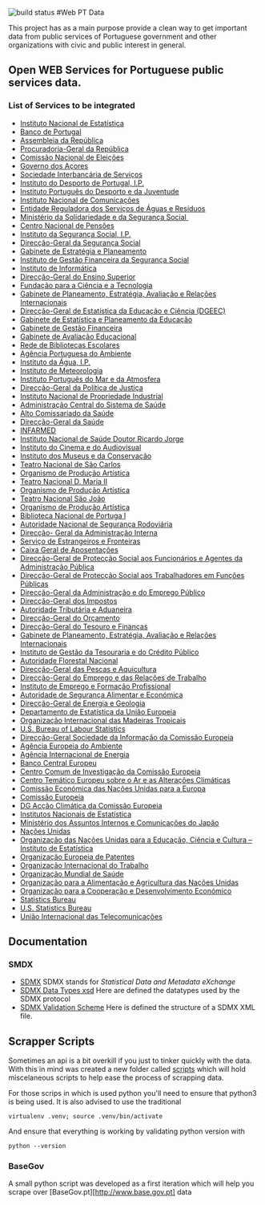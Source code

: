 ![build status](https://travis-ci.org/Balhau/ereader.svg?branch=master)
#Web PT Data

This project has as a main purpose provide a clean way to get important data from public services of Portuguese government
and other organizations with civic and public interest in general.


## Open WEB Services for Portuguese public services data.


### List of Services to be integrated

* [Instituto Nacional de Estatística](http://www.ine.pt/)
* [Banco de Portugal](http://www.bportugal.pt/)
* [Assembleia da República](http://www.parlamento.pt/Paginas/default.aspx)
* [Procuradoria-Geral da República](http://www.pgr.pt/)
* [Comissão Nacional de Eleições](http://www.cne.pt/)
* [Governo dos Açores](http://www.azores.gov.pt/Portal/pt/principal/homepage.htm)
* [Sociedade Interbancária de Serviços](http://www.sibs.pt/pt/)
* [Instituto do Desporto de Portugal, I.P.](http://www.idesporto.pt/)
* [Instituto Português do Desporto e da Juventude](http://www.idesporto.pt/)
* [Instituto&nbsp;Nacional de Comunicações](http://www.anacom.pt/)
* [Entidade Reguladora dos Serviços de Águas e Resíduos ](http://www.ersar.pt/)
* [Ministério da Solidariedade e da Segurança Social&nbsp;](http://www.portugal.gov.pt/pt/os-ministerios/ministerio-da-solidariedade-e-seguranca-social.aspx)
* [Centro Nacional de Pensões](http://www.mtss.gov.pt/contactos.asp?contem3=1&sigla=CNP&ordenar=codigo&pesq=1)
* [Instituto da Segurança Social, I.P.](http://www4.seg-social.pt/iss-ip-instituto-da-seguranca-social-ip)
* [Direcção-Geral da Segurança Social](http://www4.seg-social.pt/dgss-direccao-geral-da-seguranca-social)
* [Gabinete de Estratégia e Planeamento](http://www.gep.mtss.gov.pt/)
* [Instituto de Gestão Financeira da Segurança Social](http://www4.seg-social.pt/igfss-ip-instituto-de-gestao-financeira-da-seguranca-social-ip)
* [Instituto de Informática](http://www.inst-informatica.pt/)
* [Direcção-Geral do Ensino Superior ](http://www.dges.mctes.pt/)
* [Fundação para a Ciência e a Tecnologia](http://www.fct.pt/)
* [Gabinete de Planeamento, Estratégia, Avaliação e Relações Internacionais](http://www.gpeari.mctes.pt/)
* [<u>Direcção-Geral de Estatística da Educação e Ciência (DGEEC) </u>](http://www.dgeec.mec.pt/np4/home)
* [Gabinete de Estatística e Planeamento da Educação](http://www.gepe.min-edu.pt/)
* [Gabinete de Gestão Financeira ](http://www.ggf.min-edu.pt/)
* [Gabinete&nbsp;de Avaliação Educacional ](http://www.gave.min-edu.pt/)
* [Rede de Bibliotecas&nbsp;Escolares](http://rbe.min-edu.pt/)
* [Agência Portuguesa do Ambiente](http://www.apambiente.pt/)
* [Instituto da Água, I.P.](http://www.inag.pt/)
* [Instituto de Meteorologia ](http://www.meteo.pt/)
* [Instituto Português do Mar e da Atmosfera](http://www.ipma.pt/)
* [Direcção-Geral da Política de Justiça](http://www.dgpj.mj.pt/)
* [Instituto Nacional de Propriedade Industrial ](http://www.marcasepatentes.pt/)
* [Administração Central do Sistema de Saúde](http://www.acss.min-saude.pt/)
* [Alto Comissariado da&nbsp;Saúde](http://www.acs.min-saude.pt/)
* [Direcção-Geral da Saúde](http://www.dgs.pt/)
* [INFARMED](http://www.infarmed.pt/)
* [Instituto Nacional de Saúde Doutor Ricardo Jorge](http://www.insa.pt/)
* [Instituto do Cinema e do Audiovisual](http://www.ica-ip.pt/)
* [Instituto dos Museus e da Conservação](http://www.ipmuseus.pt/)
* [Teatro Nacional de São Carlos ](http://www.saocarlos.pt/)
* [Organismo de Produção Artística](http://www.saocarlos.pt/opart)
* [Teatro Nacional D. Maria II ](http://www.teatro-dmaria.pt/)
* [Organismo de Produção Artística](http://www.saocarlos.pt/opart)
* [Teatro Nacional São João](http://www.tnsj.pt/)
* [Organismo de Produção Artística](http://www.saocarlos.pt/opart)
* [Biblioteca Nacional de Portuga l](http://www.bnportugal.pt/)
* [Autoridade Nacional de Segurança Rodoviária](http://www.ansr.pt/)
* [Direcção- Geral da Administração Interna](http://www.dgai.mai.gov.pt/)
* [Serviço de Estrangeiros e Fronteiras](http://www.sef.pt/)
* [Caixa Geral de Aposentações](http://www.cga.pt/)
* [Direcção-Geral de Protecção Social aos Funcionários e Agentes da Administração Pública](http://www.adse.pt/)
* [Direcção-Geral de Protecção Social aos Trabalhadores em Funções Públicas](http://www.adse.pt/)
* [Direcção-Geral da Administração e do Emprego Público](http://www.dgap.gov.pt/)
* [Direcção-Geral dos Impostos](http://www.portaldasfinancas.gov.pt/)
* [Autoridade Tributária e Aduaneira](http://www.portaldasfinancas.gov.pt/at/html/index.html)
* [Direcção-Geral do Orçamento](http://www.dgo.pt/)
* [Direcção-Geral do Tesouro e Finanças](http://www.dgtf.pt/)
* [Gabinete de Planeamento, Estratégia, Avaliação e Relações Internacionais ](http://www.gpeari.mctes.pt/)
* [Instituto de Gestão da Tesouraria e do Crédito Público](http://www.igcp.pt/)
* [Autoridade Florestal Nacional ](http://www.afn.min-agricultura.pt/)
* [Direcção-Geral das Pescas e Aquicultura](http://www.dgpa.min-agricultura.pt/)
* [Direcção-Geral do Emprego e das Relações de Trabalho](http://www.dgert.mtss.gov.pt/)
* [Instituto de Emprego e Formação Profissional](http://www.iefp.pt/)
* [Autoridade de&nbsp;Segurança Alimentar e Económica ](http://www.asae.pt/)
* [Direcção-Geral de Energia e Geologia](http://www.dgeg.pt/)
* [Departamento de Estatística da União Europeia](http://epp.eurostat.ec.europa.eu/portal/page/portal/statistics/themes)
* [Organização Internacional das Madeiras Tropicais](http://www.itto.int/)
* [U.S. Bureau of Labour Statistics](http://www.bls.gov/)
* [Direcção-Geral Sociedade da Informação da Comissão Europeia](http://ec.europa.eu/dgs/information_society/index_en.htm)
* [Agência Europeia do Ambiente](http://www.eea.europa.eu/pt)
* [Agência Internacional de Energia](http://www.iea.org/)
* [Banco Central Europeu](http://www.ecb.int/home/html/lingua.pt.html)
* [Centro Comum de Investigação da Comissão Europeia](http://ec.europa.eu/dgs/jrc/index.cfm)
* [Centro Temático Europeu sobre o Ar e as Alterações Climáticas](http://www.eea.europa.eu/pt/themes/climate/eea-activities)
* [Comissão Económica das Nações Unidas para a Europa](http://www.unece.org/)
* [Comissão Europeia](http://ec.europa.eu/)
* [DG Acção Climática da Comissão Europeia](http://europa.eu/whoiswho/public/index.cfm?fuseaction=idea.hierarchy&nodeID=16200&lang=pt)
* [Institutos Nacionais de Estatística](http://www.ine.pt/)
* [Ministério dos Assuntos Internos e Comunicações do Japão](http://www.soumu.go.jp/english/)
* [Nações Unidas](http://www.un.org/)
* [Organização das Nações Unidas para a Educação, Ciência e Cultura – Instituto de Estatística](http://www.unesco.org/new/en/unesco/)
* [Organização Europeia de Patentes](http://www.epo.org/)
* [Organização Internacional do Trabalho](http://www.oit.org/)
* [Organização Mundial de Saúde](http://www.who.int/en/)
* [Organização para a Alimentação e Agricultura das Nações Unidas](https://www.fao.org/home/en/)
* [Organização para a Cooperação e Desenvolvimento Económico](http://www.oecd.org/)
* [Statistics Bureau](http://www.stat.go.jp/)
* [U.S. Statistics Bureau](http://www.census.gov/)
* [União Internacional das Telecomunicações](http://www.itu.int/en/Pages/default.aspx)

## Documentation

### SMDX
* [SDMX](http://sdmx.org/)
	SDMX stands for *Statistical Data and Metadata eXchange*    
* [SDMX Data Types xsd](http://www.sdmx.org/docs/2_0/SDMXGenericData.xsd)
	Here are defined the datatypes used by the SDMX protocol
* [SDMX Validation Scheme](http://sdmx.org/docs/1_0/SDMXMessage.xsd)
	Here is defined the structure of a SDMX XML file.


## Scrapper Scripts

Sometimes an api is a bit overkill if you just to tinker quickly with the data. With this in mind was created a new folder called [scripts](scripts) which will hold miscelaneous scripts to help ease the process of scrapping data. 

For those scrips in which is used python you'll need to ensure that python3 is being used. It is also advised to use the traditional

```shell
virtualenv .venv; source .venv/bin/activate
```

And ensure that everything is working by validating python version with
```shell
python --version
```

### BaseGov 

A small python script was developed as a first iteration which will help you scrape over [BaseGov.pt][http://www.base.gov.pt] data

